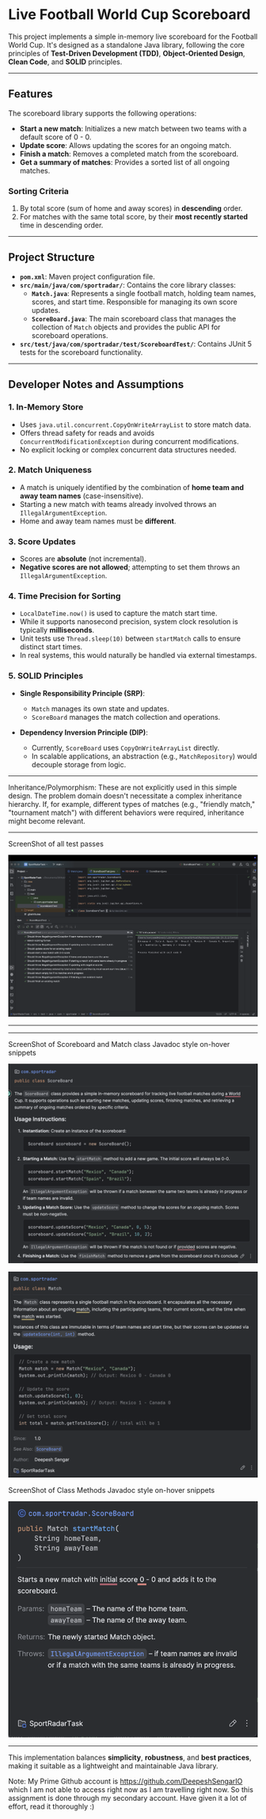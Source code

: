 # Live Football World Cup Scoreboard

This project implements a simple in-memory live scoreboard for the Football World Cup. It's designed as a standalone Java library, following the core principles of **Test-Driven Development (TDD)**, **Object-Oriented Design**, **Clean Code**, and **SOLID** principles.

---

## Features

The scoreboard library supports the following operations:

- **Start a new match**: Initializes a new match between two teams with a default score of 0 - 0.
- **Update score**: Allows updating the scores for an ongoing match.
- **Finish a match**: Removes a completed match from the scoreboard.
- **Get a summary of matches**: Provides a sorted list of all ongoing matches.

### Sorting Criteria

1. By total score (sum of home and away scores) in **descending** order.
2. For matches with the same total score, by their **most recently started** time in descending order.

---

## Project Structure

- **`pom.xml`**: Maven project configuration file.
- **`src/main/java/com/sportradar/`**: Contains the core library classes:
    - **`Match.java`**: Represents a single football match, holding team names, scores, and start time. Responsible for managing its own score updates.
    - **`ScoreBoard.java`**: The main scoreboard class that manages the collection of `Match` objects and provides the public API for scoreboard operations.
- **`src/test/java/com/sportradar/test/ScoreboardTest/`**: Contains JUnit 5 tests for the scoreboard functionality.

---

## Developer Notes and Assumptions

### 1. In-Memory Store

- Uses `java.util.concurrent.CopyOnWriteArrayList` to store match data.
- Offers thread safety for reads and avoids `ConcurrentModificationException` during concurrent modifications.
- No explicit locking or complex concurrent data structures needed.

### 2. Match Uniqueness

- A match is uniquely identified by the combination of **home team and away team names** (case-insensitive).
- Starting a new match with teams already involved throws an `IllegalArgumentException`.
- Home and away team names must be **different**.

### 3. Score Updates

- Scores are **absolute** (not incremental).
- **Negative scores are not allowed**; attempting to set them throws an `IllegalArgumentException`.

### 4. Time Precision for Sorting

- `LocalDateTime.now()` is used to capture the match start time.
- While it supports nanosecond precision, system clock resolution is typically **milliseconds**.
- Unit tests use `Thread.sleep(10)` between `startMatch` calls to ensure distinct start times.
- In real systems, this would naturally be handled via external timestamps.

### 5. SOLID Principles

- **Single Responsibility Principle (SRP)**:
    - `Match` manages its own state and updates.
    - `ScoreBoard` manages the match collection and operations.

- **Dependency Inversion Principle (DIP)**:
    - Currently, `ScoreBoard` uses `CopyOnWriteArrayList` directly.
    - In scalable applications, an abstraction (e.g., `MatchRepository`) would decouple storage from logic.

---

Inheritance/Polymorphism: These are not explicitly used in this simple design. The problem domain doesn't necessitate a complex inheritance hierarchy. If, for example, different types of matches (e.g., "friendly match," "tournament match") with different behaviors were required, inheritance might become relevant.

---

ScreenShot of all test passes

![Test Passed Image](docs/testPassScreenshot.png)

---

---

ScreenShot of Scoreboard and Match class Javadoc style on-hover snippets

![Scoreboard Image](docs/ScoreBoard.png) 

![Match Image](docs/Match.png)

ScreenShot of Class Methods Javadoc style on-hover snippets

![Match Image](docs/sample_method.png)

---

This implementation balances **simplicity**, **robustness**, and **best practices**, making it suitable as a lightweight and maintainable Java library.

Note: My Prime Github account is https://github.com/DeepeshSengarIO which I am not able to access right now as I am travelling right now. So this assignment is done through my secondary account. Have given it a lot of effort, read it thoroughly :) 